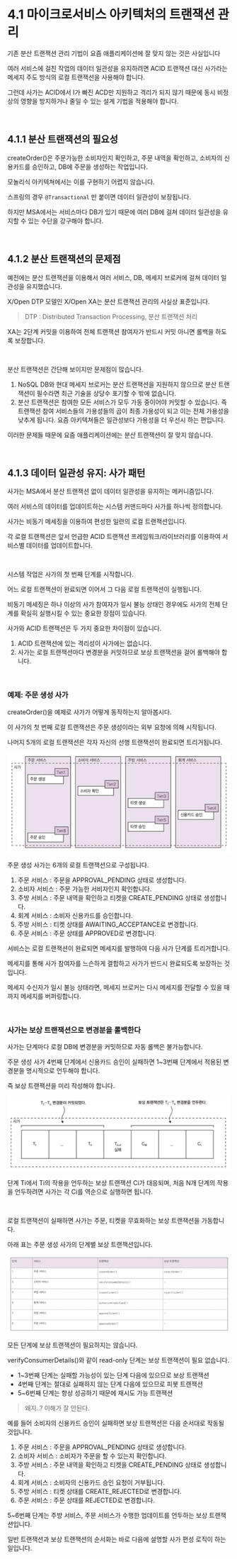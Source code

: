 # 4.1 마이크로서비스 아키텍처의 트랜잭션 관리

기존 분산 트랜잭션 관리 기법이 요즘 애플리케이션에 잘 맞지 않는 것은 사실입니다

여러 서비스에 걸친 작업의 데이터 일관성을 유지하려면 ACID 트랜잭션 대신 사가라는 메세지 주도 방식의 로컬 트랜잭션을 사용해야 합니다.

그런데 사가는 ACID에서 I가 빠진 ACD만 지원하고 격리가 되지 않기 때문에 동시 비정상의 영향을 방지하거나 줄일 수 있는 설계 기법을 적용해야 합니다.

<br>

## 4.1.1 분산 트랜잭션의 필요성 

createOrder()은 주문가능한 소비자인지 확인하고, 주문 내역을 확인하고, 소비자의 신용카드를 승인하고, DB에 주문을 생성하는 작업입니다.

모놀리식 아키텍쳐에서는 이를 구현하기 어렵지 않습니다.

스프링의 경우 `@Transactional` 만 붙이면 데이터 일관성이 보장됩니다.

하지만 MSA에서는 서비스마다 DB가 있기 때문에 여러 DB에 걸쳐 데이터 일관성을 유지할 수 있는 수단을 강구해야 합니다.

<br>

## 4.1.2 분산 트랜잭션의 문제점

예전에는 분산 트랜잭션을 이용해서 여러 서비스, DB, 메세지 브로커에 걸쳐 데이터 일관성을 유지했습니다.

X/Open DTP 모델인 X/Open XA는 분산 트랜잭션 관리의 사실상 표준입니다.

> DTP : Distributed Transaction Processing, 분산 트랜잭션 처리

XA는 2단계 커밋을 이용하여 전체 트랜잭션 참여자가 반드시 커밋 아니면 롤백을 하도록 보장합니다.

<br>

분산 트랜잭션은 간단해 보이지만 문제점이 많습니다.

1. NoSQL DB와 현대 메세지 브로커는 분산 트랜잭션을 지원하지 않으므로 분산 트랜잭션이 필수라면 최근 기술을 상당수 포기할 수 밖에 없습니다.
2. 분산 트랜잭션은 참여한 모든 서비스가 모두 가동 중이어야 커밋할 수 있습니다. 즉 트랜잭션 참여 서비스들의 가용성들의 곱이 최종 가용성이 되고 이는 전체 가용성을 낮추게 됩니다. 요즘 아키텍쳐들은 일관성보다 가용성을 더 우선시 하는 편입니다.



이러한 문제들 때문에 요즘 애플리케이션에는 분산 트랜잭션이 잘 맞지 않습니다.

<br>

## 4.1.3 데이터 일관성 유지: 사가 패턴

사가는 MSA에서 분산 트랜잭션 없이 데이터 일관성을 유지하는 메커니즘입니다.

여러 서비스의 데이터를 업데이트하는 시스템 커맨드마다 사가를 하나씩 정의합니다.

사가는 비동기 메세징을 이용하여 편성한 일련의 로컬 트랜잭션입니다.

각 로컬 트랜잭션은 앞서 언급한 ACID 트랜잭션 프레임워크/라이브러리를 이용하여 서비스별 데이터를 업데이트합니다.

<br>

시스템 작업은 사가의 첫 번째 단계를 시작합니다.

어느 로컬 트랜잭션이 완료되면 이어서 그 다음 로컬 트랜잭션이 실행됩니다.

비동기 메세징은 하나 이상의 사가 참여자가 일시 불능 상태인 경우에도 사가의 전체 단계를 확실히 실행시킬 수 있는 중요한 장점이 있습니다.

사가와 ACID 트랜잭션은 두 가지 중요한 차이점이 있습니다.

1. ACID 트랜잭션에 있는 격리성이 사가에는 없습니다.
2. 사가는 로컬 트랜잭션마다 변경분을 커밋하므로 보상 트랜잭션을 걸어 롤백해야 합니다.

<br>

### 예제: 주문 생성 사가

createOrder()을 예제로 사가가 어떻게 동작하는지 알아봅시다.

이 사가의 첫 번째 로컬 트랜잭션은 주문 생성이라는 외부 요청에 의해 시작됩니다.

나머지 5개의 로컬 트랜잭션은 각자 자신의 선행 트랜잭션이 완료되면 트리거됩니다.

![image-20211017190601209](../images/Chapter04/create_order_saga.png)

주문 생성 사가는 6개의 로컬 트랜잭션으로 구성됩니다.

1. 주문 서비스 : 주문을 APPROVAL_PENDING 상태로 생성합니다.
2. 소비자 서비스 : 주문 가능한 서비자인지 확인합니다.
3. 주방 서비스 : 주문 내역을 확인하고 티켓을 CREATE_PENDING 상태로 생성합니다.
4. 회계 서비스 : 소비자 신용카드를 승인합니다.
5. 주방 서비스 : 티켓 상태를 AWAITING_ACCEPTANCE로 변경합니다.
6. 주문 서비스 : 주문 상태를 APPROVED로 변경합니다.

서비스는 로컬 트랜잭션이 완료되면 메세지를 발행하여 다음 사가 단계를 트리거합니다.

메세지를 통해 사가 참여자를 느슨하게 결합하고 사가가 반드시 완료되도록 보장하는 것입니다.

메세지 수신자가 일시 불능 상태라면, 메세지 브로커는 다시 메세지를 전달할 수 있을 때까지 메세지를 버퍼링합니다.

<br>

### 사가는 보상 트랜잭션으로 변경분을 롤백한다

사가는 단계마다 로컬 DB에 변경분을 커밋하므로 자동 롤백은 불가능합니다.

주문 생성 사가 4번째 단계에서 신용카드 승인이 실패하면 1~3번째 단계에서 적용된 변경분을 명시적으로 언두해야 합니다.

즉 보상 트랜잭션을 미리 작성해야 합니다.

![image-20211017193031430](../images/Chapter04/saga_rollback.png)

단계 Ti에서 Ti의 작용을 언두하는 보상 트랜잭션 Ci가 대응되며, 처음 N개 단계의 작용을 언두하려면 사가는 각 Ci를 역순으로 실행하면 됩니다.

<br>

로컬 트랜잭션이 실패하면 사가는 주문, 티켓을 무효화하는 보상 트랜잭션을 가동합니다.

아래 표는 주문 생성 사가의 단계별 보상 트랜잭션입니다.

![image-20211017193339355](../images/Chapter04/create_saga_transaction.png)

모든 단계에 보상 트랜잭션이 필요하지는 않습니다.

verifyConsumerDetails()와 같이 read-only 단계는 보상 트랜잭션이 필요 없습니다.

* 1~3번째 단계는 실패할 가능성이 있는 단계 다음에 있으므로 보상 트랜잭션
* 4번째 단계는 절대로 실패하지 않는 단계 다음에 있으므로 피봇 트랜잭션
* 5~6번째 단계는 항상 성공하기 때문에 재시도 가능 트랜잭션

> 왜지..? 이해가 잘 안된다.



예를 들어 소비자의 신용카드 승인이 실패하면 보상 트랜잭션은 다음 순서대로 작동될 것입니다.

1. 주문 서비스 : 주문을 APPROVAL_PENDING 상태로 생성합니다.
2. 소비자 서비스 : 소비자가 주문을 할 수 있는지 확인합니다.
3. 주방 서비스 : 주문 내역을 확인하고 티켓을 CREATE_PENDING 상태로 생성합니다.
4. 회계 서비스 : 소비자의 신용카드 승인 요청이 거부됩니다.
5. 주방 서비스 : 티켓 상태를 CREATE_REJECTED로 변경합니다.
6. 주문 서비스 : 주문 상태를 REJECTED로 변경합니다.

5~6번째 단계는 주방 서비스, 주문 서비스가 수행한 업데이트를 언두하는 보상 트랜잭션입니다.

일반 트랜잭션과 보상 트랜잭션의 순서화는 바로 다음에 설명할 사가 편성 로직이 하는 일입니다.

